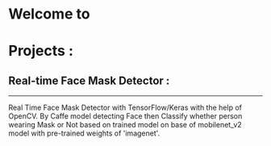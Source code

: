 # Welcome to 

# Projects :

## Real-time Face Mask Detector :
---
Real Time Face Mask Detector with TensorFlow/Keras with the help of OpenCV. By Caffe model detecting Face then Classify whether person wearing Mask or Not based on trained model on base of mobilenet_v2 model with pre-trained weights of 'imagenet'.
